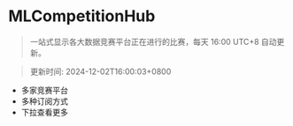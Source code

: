 # MLCompetitionHub

> 一站式显示各大数据竞赛平台正在进行的比赛，每天 16:00 UTC+8 自动更新。
  
> 更新时间: 2024-12-02T16:00:03+0800 

* 多家竞赛平台
* 多种订阅方式
* 下拉查看更多